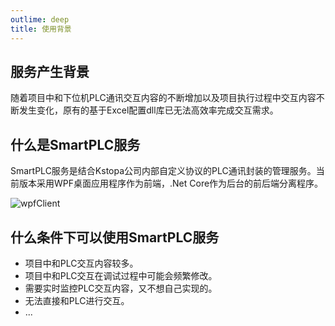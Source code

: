 ```yaml
---
outlime: deep
title: 使用背景
---
```


## 服务产生背景

随着项目中和下位机PLC通讯交互内容的不断增加以及项目执行过程中交互内容不断发生变化，原有的基于Excel配置dll库已无法高效率完成交互需求。

## 什么是SmartPLC服务

SmartPLC服务是结合Kstopa公司内部自定义协议的PLC通讯封装的管理服务。当前版本采用WPF桌面应用程序作为前端，.Net Core作为后台的前后端分离程序。

![wpfClient](/images/wpf.jpg)

## 什么条件下可以使用SmartPLC服务

* 项目中和PLC交互内容较多。
* 项目中和PLC交互在调试过程中可能会频繁修改。
* 需要实时监控PLC交互内容，又不想自己实现的。
* 无法直接和PLC进行交互。
* ...

